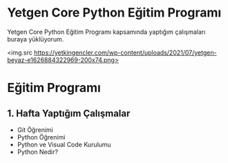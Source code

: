 # Yetgen Core Python Eğitim Programı

Yetgen Core Python Eğitim Programı kapsamında yaptığım çalışmaları buraya yüklüyorum.

<img.src https://yetkingencler.com/wp-content/uploads/2021/07/yetgen-beyaz-e1626884322969-200x74.png>

# Eğitim Programı
## 1. Hafta Yaptığım Çalışmalar

- Git Öğrenimi
- Python Öğrenimi
- Python ve Visual Code Kurulumu
- Python Nedir?




